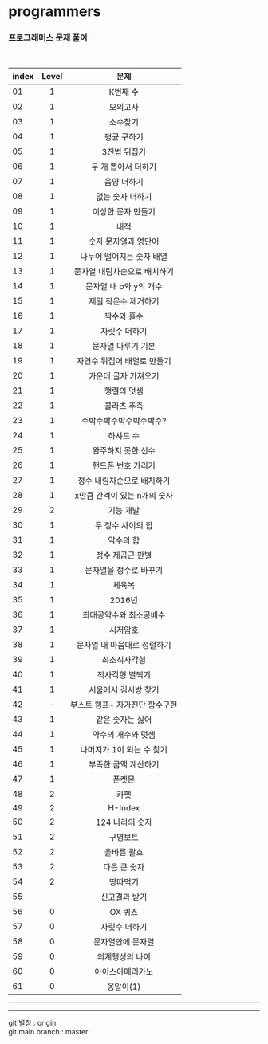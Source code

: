 # programmers

### 프로그래머스 문제 풀이

<br>

| index | Level |              문제              |
| ----- | :---: | :----------------------------: |
| 01    |   1   |            K번째 수            |
| 02    |   1   |            모의고사            |
| 03    |   1   |            소수찾기            |
| 04    |   1   |          평균 구하기           |
| 05    |   1   |          3진법 뒤집기          |
| 06    |   1   |      두 개 뽑아서 더하기       |
| 07    |   1   |          음양 더하기           |
| 08    |   1   |        없는 숫자 더하기        |
| 09    |   1   |       이상한 문자 만들기       |
| 10    |   1   |              내적              |
| 11    |   1   |      숫자 문자열과 영단어      |
| 12    |   1   |   나누어 떨어지는 숫자 배열    |
| 13    |   1   |  문자열 내림차순으로 배치하기  |
| 14    |   1   |     문자열 내 p와 y의 개수     |
| 15    |   1   |      제일 작은수 제거하기      |
| 16    |   1   |          짝수와 홀수           |
| 17    |   1   |         자릿수 더하기          |
| 18    |   1   |       문자열 다루기 기본       |
| 19    |   1   |  자연수 뒤집어 배열로 만들기   |
| 20    |   1   |      가운데 글자 가져오기      |
| 21    |   1   |          행렬의 덧셈           |
| 22    |   1   |          콜라츠 추측           |
| 23    |   1   |    수박수박수박수박수박수?     |
| 24    |   1   |           하샤드 수            |
| 25    |   1   |       완주하지 못한 선수       |
| 26    |   1   |       핸드폰 번호 가리기       |
| 27    |   1   |   정수 내림차순으로 배치하기   |
| 28    |   1   |  x만큼 간격이 있는 n개의 숫자  |
| 29    |   2   |           기능 개발            |
| 30    |   1   |       두 정수 사이의 합        |
| 31    |   1   |           약수의 합            |
| 32    |   1   |        정수 제곱근 판별        |
| 33    |   1   |     문자열을 정수로 바꾸기     |
| 34    |   1   |             체육복             |
| 35    |   1   |             2016년             |
| 36    |   1   |    최대공약수와 최소공배수     |
| 37    |   1   |            시저암호            |
| 38    |   1   |  문자열 내 마음대로 정렬하기   |
| 39    |   1   |          최소직사각형          |
| 40    |   1   |        직사각형 별찍기         |
| 41    |   1   |      서울에서 김서방 찾기      |
| 42    |   -   | 부스트 캠프- 자가진단 함수구현 |
| 43    |   1   |        같은 숫자는 싫어        |
| 44    |   1   |       약수의 개수와 덧셈       |
| 45    |   1   |   나머지가 1이 되는 수 찾기    |
| 46    |   1   |      부족한 금액 계산하기      |
| 47    |   1   |             폰켓몬             |
| 48    |   2   |              카펫              |
| 49    |   2   |            H-Index             |
| 50    |   2   |        124 나라의 숫자         |
| 51    |   2   |            구명보트            |
| 52    |   2   |          올바른 괄호           |
| 53    |   2   |          다음 큰 숫자          |
| 54    |   2   |            땅따먹기            |
| 55    |       |         신고결과 받기          |
| 56    |   0   |            OX 퀴즈             |
| 57    |   0   |         자릿수 더하기          |
| 58    |   0   |       문자열안에 문자열        |
| 59    |   0   |        외계행성의 나이         |
| 60    |   0   |        아이스아메리카노        |
| 61    |   0   |           옹알이(1)            |

---

---

git 별칭 : origin  
git main branch : master
